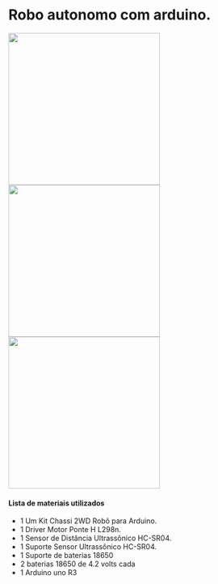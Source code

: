 # Robo autonomo com arduino.

<image src="front.jpg" width="300" />

<image src="top.jpg" width="300" />

<image src="perfil.jpg" width="300" />

#### Lista de materiais utilizados
* 1 Um Kit Chassi 2WD Robô para Arduino.
* 1 Driver Motor Ponte H L298n.
* 1 Sensor de Distância Ultrassônico HC-SR04.
* 1 Suporte Sensor Ultrassônico HC-SR04.
* 1 Suporte de baterias 18650
* 2 baterias 18650 de 4.2 volts cada
* 1 Arduino uno R3